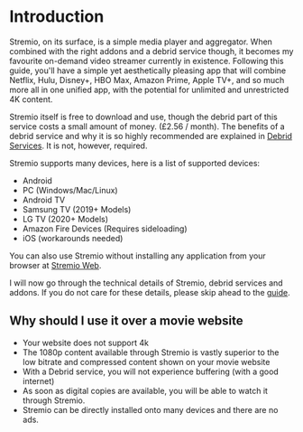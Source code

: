 # Introduction

Stremio, on its surface, is a simple media player and aggregator. When combined with the right addons and a debrid service though, it becomes my favourite on-demand video streamer currently in existence. Following this guide, you'll have a simple yet aesthetically pleasing app that will combine Netflix, Hulu, Disney+, HBO Max, Amazon Prime, Apple TV+, and so much more all in one unified app, with the potential for unlimited and unrestricted 4K content.

Stremio itself is free to download and use, though the debrid part of this service costs a small amount of money. (£2.56 / month). The benefits of a debrid service and why it is so highly recommended are explained in [Debrid Services](technical_details#debrid-services). It is not, however, required.

Stremio supports many devices, here is a list of supported devices:

- Android
- PC (Windows/Mac/Linux)
- Android TV
- Samsung TV (2019+ Models)
- LG TV (2020+ Models)
- Amazon Fire Devices (Requires sideloading)
- iOS (workarounds needed)

You can also use Stremio without installing any application from your browser at [Stremio Web](https://web.stremio.com/).

I will now go through the technical details of Stremio, debrid services and addons. If you do not care for these details, please skip ahead to the [guide](guide).

## Why should I use it over a movie website

- Your website does not support 4k
- The 1080p content available through Stremio is vastly superior to the low bitrate and compressed content shown on your movie website
- With a Debrid service, you will not experience buffering (with a good internet)
- As soon as digital copies are available, you will be able to watch it through Stremio.
- Stremio can be directly installed onto many devices and there are no ads.
